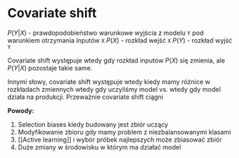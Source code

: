 # Covariate shift
$P(Y|X)$ - prawdopodobieństwo warunkowe wyjścia z modelu `Y` pod warunkiem otrzymania inputów `X`
$P(X)$ - rozkład wejść `X`
$P(Y)$ - rozkład wyjść `Y`

Covariate shift występuje wtedy gdy rozkład inputów $P(X)$ się zmienia, ale $P(Y|X)$ pozostaje takie same.

Innymi słowy, covariate shift występuje wtedy kiedy mamy różnice w rozkładach zmiennych wtedy gdy uczyliśmy model vs. wtedy gdy model działa na produkcji. Przeważnie covariate shift ciągni

**Powody:**
1. Selection biases kiedy budowany jest zbiór uczący
2. Modyfikowanie zbioru gdy mamy problem z niezbalansowanymi klasami
3. [[Active learning]] i wybór próbek najlepszych może zbiasować zbiór
4. Duże zmiany w środowisku w którym ma działać model